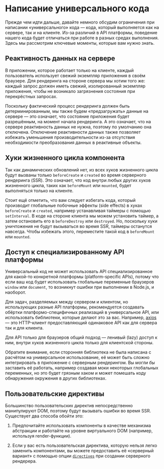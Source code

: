 # Написание универсального кода

Прежде чем идти дальше, давайте немного обсудим ограничения при написании «универсального» кода — кода, который выполняется как на сервере, так и на клиенте. Из-за различий в API платформы, поведение нашего кода будет отличаться при работе в разных средах выполнения. Здесь мы рассмотрим ключевые моменты, которые вам нужно знать.

## Реактивность данных на сервере

В приложении, которое работает только на клиенте, каждый пользователь использует свежий экземпляр приложения в своём браузере. Для рендеринга на стороне сервера мы хотим того же: каждый запрос должен иметь свежий, изолированный экземпляр приложения, чтобы не возникало загрязнения состояния при перекрёстных запросах.

Поскольку фактический процесс рендеринга должен быть детерминированным, мы также будем «предзагружать» данные на сервере — это означает, что состояние приложения будет разрешённым, на момент начала рендеринга. А это означает, что на сервере реактивность данных не нужна, поэтому по умолчанию она отключена. Отключение реактивности данных также позволяет избежать уменьшения производительности из-за отсутствия необходимости преобразования данных в реактивные объекты.

## Хуки жизненного цикла компонента

Так как динамических обновлений нет, из всех хуков жизненного цикла будут вызваны только `beforeCreate` и `created` во время серверного рендеринга (SSR). Это означает, что код внутри любых других хуков жизненного цикла, таких как `beforeMount` или `mounted`, будет выполняться только на клиенте.

Стоит ещё отметить, что вам следует избегать кода, который производит глобальные побочные эффекты (side effects) в хуках `beforeCreate` и `created`, например устанавливая таймеры с помощью `setInterval`. В коде на стороне клиента мы можем установить таймер, а затем остановить его в `beforeDestroy` или `destroyed`. Но, поскольку хуки уничтожения не будут вызываться во время SSR, таймеры останутся навсегда. Чтобы избежать этого, переместите такой код в `beforeMount` или `mounted`.

## Доступ к специализированному API платформы

Универсальный код не может использовать API специализированное для какой-то конкретной платформы (platform-specific APIs), потому что если ваш код будет использовать глобальные переменные браузеров `window` или `document`, то возникнут ошибки при выполнении в Node.js, и наоборот.

Для задач, разделяемых между сервером и клиентом, но использующих разные API платформы, рекомендуется создавать обёртки платформо-специфичных реализаций в универсальное API, или использовать библиотеки, которые делают это за вас. Например, [axios](https://github.com/mzabriskie/axios) — это HTTP-клиент предоставляющий одинаковое API как для сервера так и для клиента.

Для API только для браузеров общий подход — ленивый (lazy) доступ к ним, внутри хуков жизненного цикла только для клиентской стороны.

Обратите внимание, если сторонняя библиотека не была написана с расчётом на универсальное использование, её может быть сложно интегрировать в приложение с серверным рендерингом. Вы *могли бы* заставить её работать, например создавая моки некоторых глобальных переменных, но это будет грязным хаком и может помешать коду обнаружения окружения в других библиотеках.

## Пользовательские директивы

Большинство пользовательских директив непосредственно манипулируют DOM, поэтому будут вызывать ошибки во время SSR. Существует два способа обойти это:

1. Предпочитайте использовать компоненты в качестве механизма абстракции и работайте на уровне виртуального DOM (например, используя render-функции).

2. Если у вас есть пользовательская директива, которую нельзя легко заменить компонентами, вы можете предоставить её «серверный вариант» с помощью опции [`directives`](./api.md#directives) при создании серверного рендерера.

